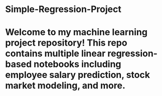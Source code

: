 # Simple-Regression-Project
# Welcome to my machine learning project repository! This repo contains multiple linear regression-based notebooks including employee salary prediction, stock market modeling, and more.
